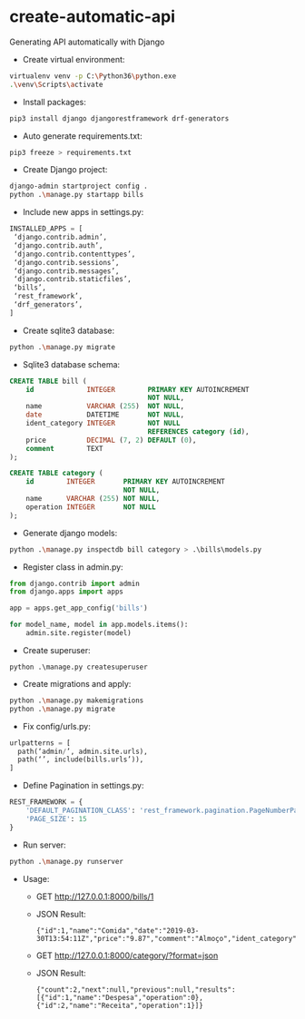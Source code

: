 # create-automatic-api
Generating API automatically with Django

* Create virtual environment:
```bash
virtualenv venv -p C:\Python36\python.exe
.\venv\Scripts\activate
```

* Install packages:
```bash
pip3 install django djangorestframework drf-generators
```

* Auto generate requirements.txt:
```bash
pip3 freeze > requirements.txt
```

* Create Django project:
```bash
django-admin startproject config .
python .\manage.py startapp bills
```

* Include new apps in settings.py:
```python
INSTALLED_APPS = [
 ‘django.contrib.admin’,
 ‘django.contrib.auth’,
 ‘django.contrib.contenttypes’,
 ‘django.contrib.sessions’,
 ‘django.contrib.messages’,
 ‘django.contrib.staticfiles’,
 ‘bills’,
 ‘rest_framework’,
 ‘drf_generators’,
]
```

* Create sqlite3 database:
```bash
python .\manage.py migrate
```

* Sqlite3 database schema:
```sql
CREATE TABLE bill (
    id             INTEGER        PRIMARY KEY AUTOINCREMENT
                                  NOT NULL,
    name           VARCHAR (255)  NOT NULL,
    date           DATETIME       NOT NULL,
    ident_category INTEGER        NOT NULL
                                  REFERENCES category (id),
    price          DECIMAL (7, 2) DEFAULT (0),
    comment        TEXT
);

CREATE TABLE category (
    id        INTEGER       PRIMARY KEY AUTOINCREMENT
                            NOT NULL,
    name      VARCHAR (255) NOT NULL,
    operation INTEGER       NOT NULL
);
```

* Generate django models:
```bash
python .\manage.py inspectdb bill category > .\bills\models.py
```

* Register class in admin.py:
```python
from django.contrib import admin
from django.apps import apps

app = apps.get_app_config('bills')

for model_name, model in app.models.items():
    admin.site.register(model)
```

* Create superuser:
```
python .\manage.py createsuperuser
```

* Create migrations and apply:
```bash
python .\manage.py makemigrations
python .\manage.py migrate
```

* Fix config/urls.py:
```python
urlpatterns = [
  path(‘admin/’, admin.site.urls),
  path(‘’, include(bills.urls’)),
]
```

* Define Pagination in settings.py:
```python
REST_FRAMEWORK = {
    'DEFAULT_PAGINATION_CLASS': 'rest_framework.pagination.PageNumberPagination',
    'PAGE_SIZE': 15
}
```

* Run server:
```bash
python .\manage.py runserver
```

* Usage:
  * GET http://127.0.0.1:8000/bills/1

  * JSON Result: 
    ```
    {"id":1,"name":"Comida","date":"2019-03-30T13:54:11Z","price":"9.87","comment":"Almoço","ident_category":1}
    ```

  * GET http://127.0.0.1:8000/category/?format=json

  * JSON Result: 
    ```
    {"count":2,"next":null,"previous":null,"results":[{"id":1,"name":"Despesa","operation":0},{"id":2,"name":"Receita","operation":1}]}
    ```
